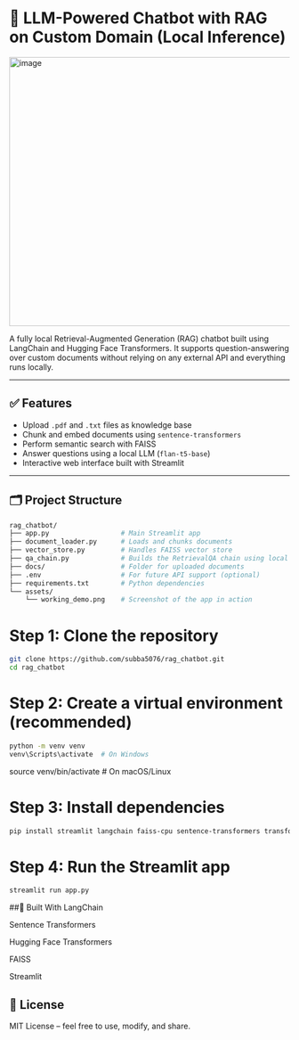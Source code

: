 # 🧠 LLM-Powered Chatbot with RAG on Custom Domain (Local Inference)
<img width="829" height="483" alt="image" src="https://github.com/user-attachments/assets/0e4cf32d-d05b-4ae3-bb85-d38430c11329" />

A fully local Retrieval-Augmented Generation (RAG) chatbot built using LangChain and Hugging Face Transformers. It supports question-answering over custom documents without relying on any external API and everything runs locally.

---

## ✅ Features

- Upload `.pdf` and `.txt` files as knowledge base
- Chunk and embed documents using `sentence-transformers`
- Perform semantic search with FAISS
- Answer questions using a local LLM (`flan-t5-base`)
- Interactive web interface built with Streamlit

---

## 🗂️ Project Structure

```bash
rag_chatbot/
├── app.py                  # Main Streamlit app
├── document_loader.py      # Loads and chunks documents
├── vector_store.py         # Handles FAISS vector store
├── qa_chain.py             # Builds the RetrievalQA chain using local LLM
├── docs/                   # Folder for uploaded documents
├── .env                    # For future API support (optional)
├── requirements.txt        # Python dependencies
└── assets/
    └── working_demo.png    # Screenshot of the app in action
```
# Step 1: Clone the repository
```bash
git clone https://github.com/subba5076/rag_chatbot.git
cd rag_chatbot

```

# Step 2: Create a virtual environment (recommended)
```bash
python -m venv venv
venv\Scripts\activate  # On Windows
```
source venv/bin/activate  # On macOS/Linux

# Step 3: Install dependencies
```bash
pip install streamlit langchain faiss-cpu sentence-transformers transformers pypdf python-dotenv
```
# Step 4: Run the Streamlit app
```bash
streamlit run app.py
```


##🔧 Built With
LangChain

Sentence Transformers

Hugging Face Transformers

FAISS

Streamlit

## 📄 License
MIT License – feel free to use, modify, and share.




